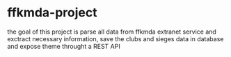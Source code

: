 # ffkmda-project
the goal of this project is parse all data from ffkmda extranet service and exctract necessary information, save the clubs and sieges data in database and expose theme throught a REST API
